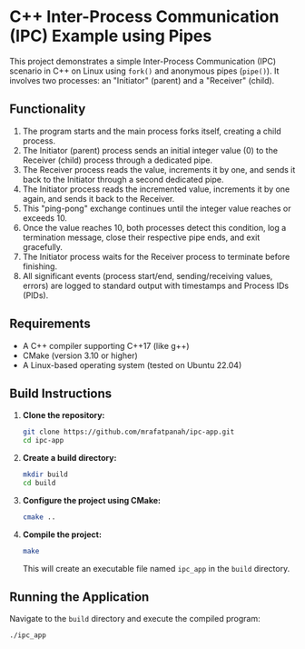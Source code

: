 # C++ Inter-Process Communication (IPC) Example using Pipes

This project demonstrates a simple Inter-Process Communication (IPC) scenario in C++ on Linux using `fork()` and anonymous pipes (`pipe()`). It involves two processes: an "Initiator" (parent) and a "Receiver" (child).

## Functionality

1.  The program starts and the main process forks itself, creating a child process.
2.  The Initiator (parent) process sends an initial integer value (0) to the Receiver (child) process through a dedicated pipe.
3.  The Receiver process reads the value, increments it by one, and sends it back to the Initiator through a second dedicated pipe.
4.  The Initiator process reads the incremented value, increments it by one again, and sends it back to the Receiver.
5.  This "ping-pong" exchange continues until the integer value reaches or exceeds 10.
6.  Once the value reaches 10, both processes detect this condition, log a termination message, close their respective pipe ends, and exit gracefully.
7.  The Initiator process waits for the Receiver process to terminate before finishing.
8.  All significant events (process start/end, sending/receiving values, errors) are logged to standard output with timestamps and Process IDs (PIDs).

## Requirements

* A C++ compiler supporting C++17 (like g++)
* CMake (version 3.10 or higher)
* A Linux-based operating system (tested on Ubuntu 22.04)

## Build Instructions

1.  **Clone the repository:**
    ```bash
    git clone https://github.com/mrafatpanah/ipc-app.git
    cd ipc-app
    ```

2.  **Create a build directory:**
    ```bash
    mkdir build
    cd build
    ```

3.  **Configure the project using CMake:**
    ```bash
    cmake ..
    ```

4.  **Compile the project:**
    ```bash
    make
    ```
    This will create an executable file named `ipc_app` in the `build` directory.

## Running the Application

Navigate to the `build` directory and execute the compiled program:

```bash
./ipc_app
```